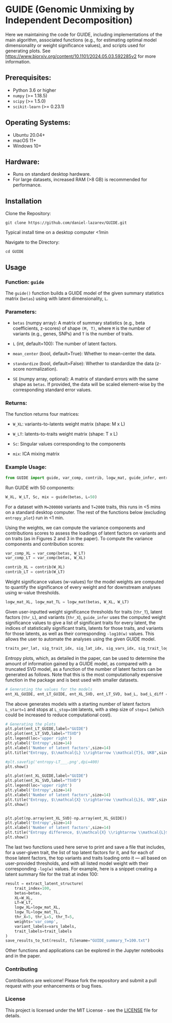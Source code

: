 # GUIDE (Genomic Unmixing by Independent Decomposition)

Here we maintaining the code for GUIDE, including implementations of the main algorithm, associated functions (e.g., for estimating optimal model dimensionality or weight significance values), and scripts used for generating plots. See https://www.biorxiv.org/content/10.1101/2024.05.03.592285v2 for more information. 

## Prerequisites:
- Python 3.6 or higher
- `numpy` (>= 1.18.5)
- `scipy` (>= 1.5.0)
- `scikit-learn` (>= 0.23.1)

## Operating Systems:
- Ubuntu 20.04+
- macOS 11+
- Windows 10+

## Hardware:
- Runs on standard desktop hardware.
- For large datasets, increased RAM (>8 GB) is recommended for performance.

## Installation
Clone the Repository:

```
git clone https://github.com/daniel-lazarev/GUIDE.git
```
Typical install time on a desktop computer <1min

Navigate to the Directory:

```
cd GUIDE
```

## Usage

### Function: `guide`
The `guide()` function builds a GUIDE model of the given summary statistics matrix (`betas`) using with latent dimensionality, `L`.

### Parameters:
- `betas` (numpy array): A matrix of summary statistics (e.g., beta coefficients, z-scores) of shape `(M, T)`, where `M` is the number of variants (e.g., genes, SNPs) and `T` is the number of traits.

- `L` (int, default=100): The number of latent factors.

- `mean_center` (bool, default=True): Whether to mean-center the data.

- `standardize` (bool, default=False): Whether to standardize the data (z-score normalization).

- `SE` (numpy array, optional): A matrix of standard errors with the same shape as `betas`. If provided, the data will be scaled element-wise by the corresponding standard error values.


### Returns:
The function returns four matrices:

- `W_XL`: variants-to-latents weight matrix (shape: M x L)

- `W_LT`: latents-to-traits weight matrix  (shape: T x L)

- `Sc`: Singular values corresponding to the components

- `mix`: ICA mixing matrix


### Example Usage:
```python
from GUIDE import guide, var_comp, contrib, logw_mat, guide_infer, entropy_plot, extract_latent_structure, save_results_to_txt
```
Run GUIDE with 50 components:
```python
W_XL, W_LT, Sc, mix = guide(betas, L=50)
```
For a dataset with `M=200000` variants and `T=2000` traits, this runs in <5 mins on a standard desktop computer. The rest of the functions below (excluding `entropy_plot`) run in <1 min. 

Using the weights, we can compute the variance components and contributions scores to assess the loadings of latent factors on variants and on traits (as in Figures 2 and 3 in the paper).
To compute the variance components and contribution scores:
```python
var_comp_XL = var_comp(betas, W_LT)
var_comp_LT = var_comp(betas, W_XL)

contrib_XL = contrib(W_XL)
contrib_LT = contrib(W_LT)
```
Weight significance values (w-values) for the model weights are computed to quantify the significance of every weight and for downstream analyses using w-value thresholds.
```python
logw_mat_XL, logw_mat_TL = logw_mat(betas, W_XL, W_LT)
```

Given user-inputted weight significance thresholds for traits (`thr_T`), latent factors (`thr_L`), and variants (`thr_X`), `guide_infer` uses the computed weight significance values to give a list of significant traits for every latent, the indices of statistically significant traits, latents for those traits, and variants for those latents, as well as their corresponding `-log10(w)` values. This allows the user to automate the analyses using the given GUIDE model. 
```python
traits_per_lat, sig_trait_idx, sig_lat_idx, sig_vars_idx, sig_trait_logw, sig_lat_logw, sig_vars_logw = guide_infer(logw_mat_XL,logw_mat_TL, thr_T = 8, thr_L = 8, thr_X = 8)
```

Entropy plots, which, as detailed in the paper, can be used to determine the amount of information gained by a GUIDE model, as compared with a truncated SVD model, as a function of the number of latent factors can be generated as follows. Note that this is the most computationally expensive function in the package and is best used with smaller datasets.
```python
# Generating the values for the models
ent_XL_GUIDE, ent_LT_GUIDE, ent_XL_SVD, ent_LT_SVD, bad_L, bad_L_diff = entropy_plot(G, L_start=1, L_stop=100, step=1, metric='contrib')
```
The above generates models with a starting number of latent factors `L_start=1` and stops at `L_stop=100` latents, with a step size of `step=1` (which could be increased to reduce computational cost). 
```python
# Generating the plots
plt.plot(ent_LT_GUIDE,label="GUIDE")
plt.plot(ent_LT_SVD,label="TSVD")
plt.legend(loc='upper right')
plt.ylabel('Entropy',size=14)
plt.xlabel('Number of latent factors',size=14)
plt.title("Entropy, $\\mathcal{L} \\rightarrow \\mathcal{T}$, UKB",size=17)

#plt.savefig('entropy-LT___.png',dpi=400)
plt.show()

plt.plot(ent_XL_GUIDE,label="GUIDE")
plt.plot(ent_XL_SVD,label="TSVD")
plt.legend(loc='upper right')
plt.ylabel('Entropy',size=14)
plt.xlabel('Number of latent factors',size=14)
plt.title("Entropy, $\\mathcal{X} \\rightarrow \\mathcal{L}$, UKB",size=17)
plt.show()


plt.plot(np.array(ent_XL_SVD)-np.array(ent_XL_GUIDE))
plt.ylabel('Entropy',size=14)
plt.xlabel('Number of latent factors',size=14)
plt.title("Entropy difference, $\\mathcal{X} \\rightarrow \\mathcal{L}$, UKB",size=17)
plt.show()
```

The last two functions used here serve to print and save a file that includes, for a user-given trait, the list of top latent factors for it, and for each of those latent factors, the top variants and traits loading onto it — all based on user-provided thresholds, and with all listed model weight with their corresponding `-log(w)` values. 
For example, here is a snippet creating a latent summary file for the trait at index 100:
```python
result = extract_latent_structure(
    trait_index=100,
    betas=betas,
    XL=W_XL,
    LT=W_LT,
    logw_XL=logw_mat_XL,
    logw_TL=logw_mat_TL,
    thr_X=5, thr_L=5, thr_T=5,
    weights='var_comp',
    variant_labels=vars_labels,
    trait_labels=trait_labels
)
save_results_to_txt(result, filename="GUIDE_summary_T=100.txt")
```

Other functions and applications can be explored in the Jupyter notebooks and in the paper.

### Contributing
Contributions are welcome! Please fork the repository and submit a pull request with your enhancements or bug fixes.


### License

This project is licensed under the MIT License - see the [LICENSE](LICENSE) file for details.
